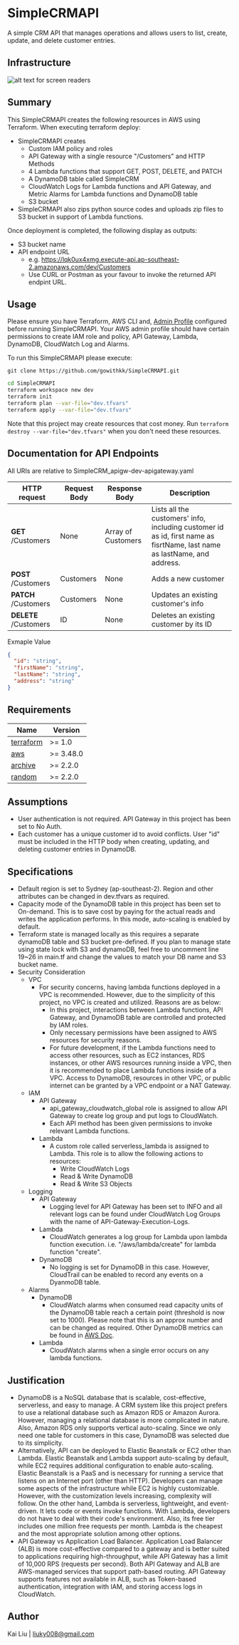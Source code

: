 # SimpleCRMAPI
A simple CRM API that manages operations and allows users to list, create, update, and delete customer entries.

## Infrastructure
![ alt text for screen readers](https://github.com/gowithkk/SimpleCRMAPI/blob/main/Image/SimpleCRMAPI-Architecture.png) 

## Summary
This SimpleCRMAPI creates the following resources in AWS using Terraform. When executing terraform deploy:
* SimpleCRMAPI creates
     * Custom IAM policy and roles
     * API Gateway with a single resource "/Customers" and HTTP Methods
     * 4 Lambda functions that support GET, POST, DELETE, and PATCH
     * A DynamoDB table called SimpleCRM
     * CloudWatch Logs for Lambda functions and API Gateway, and Metric Alarms for Lambda functions and DynamoDB table
     * S3 bucket
* SimpleCRMAPI also zips python source codes and uploads zip files to S3 bucket in support of Lambda functions.

Once deployment is completed, the following display as outputs:
* S3 bucket name
* API endpoint URL
     * e.g. https://lqk0ux4xmg.execute-api.ap-southeast-2.amazonaws.com/dev/Customers
     * Use CURL or Postman as your favour to invoke the returned API endpint URL.

## Usage

Please ensure you have Terraform, AWS CLI and, [Admin Profile](https://docs.aws.amazon.com/polly/latest/dg/setup-aws-cli.html) configured before running SimpleCRMAPI. Your AWS admin profile should have certain permissions to create IAM role and policy, API Gateway, Lambda, DynamoDB, CloudWatch Log and Alarms.

To run this SimpleCRMAPI please execute:

```
git clone https://github.com/gowithkk/SimpleCRMAPI.git
```

```bash
cd SimpleCRMAPI
terraform workspace new dev
terraform init
terraform plan --var-file="dev.tfvars"
terraform apply --var-file="dev.tfvars"
```

Note that this project may create resources that cost money. Run `terraform destroy --var-file="dev.tfvars"` when you don't need these resources.

## Documentation for API Endpoints

All URIs are relative to SimpleCRM_apigw-dev-apigateway.yaml

HTTP request | Request Body | Response Body | Description
------------ | ------------- | ------------- | ------------- 
**GET** /Customers  | None | Array of Customers | Lists all the customers' info, including customer id as id, first name as fisrtName, last name as lastName, and address.
**POST** /Customers | Customers | None | Adds a new customer
**PATCH** /Customers | Customers | None | Updates an existing customer&#39;s info
**DELETE** /Customers | ID | None |  Deletes an existing customer by its ID

Exmaple Value
```json
{
  "id": "string",
  "firstName": "string",
  "lastName": "string",
  "address": "string"
}
```

## Requirements

| Name | Version |
|------|---------|
| <a name="requirement_terraform"></a> [terraform](#requirement\_terraform) | >= 1.0 |
| <a name="requirement_aws"></a> [aws](#requirement\_aws) | >= 3.48.0 |
| <a name="requirement_archive"></a> [archive](#requirement\_archive) | >= 2.2.0 |
| <a name="requirement_random"></a> [random](#requirement\_random) | >= 2.2.0 |

## Assumptions
 * User authentication is not required. API Gateway in this project has been set to No Auth.
 * Each customer has a unique customer id to avoid conflicts. User "id" must be included in the HTTP body when creating, updating, and deleting customer entries in DynamoDB.

 ## Specifications
 * Default region is set to Sydney (ap-southeast-2). Region and other attributes can be changed in dev.tfvars as required.
 * Capacity mode of the DynamoDB table in this project has been set to On-demand. This is to save cost by paying for the actual reads and writes the application performs. In this mode, auto-scaling is enabled by default. 
 * Terraform state is managed locally as this requires a separate dynamoDB table and S3 bucket pre-defined. If you plan to manage state using state lock with S3 and dynamoDB, feel free to uncomment line 19~26 in main.tf and change the values to match your DB name and S3 bucket name.
 * Security Consideration
     * VPC
          * For security concerns, having lambda functions deployed in a VPC is recommended. However, due to the simplicity of this project, no VPC is created and utilized. Reasons are as below: 
               * In this project, interactions between Lambda functions, API Gateway, and DynamoDB table are controlled and protected by IAM roles.
               * Only necessary permissions have been assigned to AWS resources for security reasons.
               * For future development, if the Lambda functions need to access other resources, such as EC2 instances, RDS instances, or other AWS resources running inside a VPC, then it is recommended to place Lambda functions inside of a VPC. Access to DynamoDB, resources in other VPC, or public internet can be granted by a VPC endpoint or a NAT Gateway.
     * IAM
          * API Gateway
               * api_gateway_cloudwatch_global role is assigned to allow API Gateway to create log group and put logs to CloudWatch.
               * Each API method has been given permissions to invoke relevant Lambda functions.
          * Lambda
               * A custom role called serverless_lambda is assigned to Lambda. This role is to allow the following actions to resources:
                    * Write CloudWatch Logs 
                    * Read & Write DynamoDB 
                    * Read & Write S3 Objects
     * Logging
          * API Gateway
               * Logging level for API Gateway has been set to INFO and all relevant logs can be found under CloudWatch Log Groups with the name of API-Gateway-Execution-Logs.
          * Lambda
               * CloudWatch generates a log group for Lambda upon lambda function execution. i.e. "/aws/lambda/create" for lambda function "create".
          * DynamoDB
               * No logging is set for DynamoDB in this case. However, CloudTrail can be enabled to record any events on a DyanmoDB table.
     * Alarms
          * DynamoDB
               * CloudWatch alarms when consumed read capacity units of the DynamoDB table reach a certain point (threshold is now set to 1000). Please note that this is an approx number and can be changed as required. Other DynamoDB metrics can be found in [AWS Doc](https://docs.aws.amazon.com/amazondynamodb/latest/developerguide/metrics-dimensions.html).
          * Lambda
               * CloudWatch alarms when a single error occurs on any lambda functions.


## Justification
* DynamoDB is a NoSQL database that is scalable, cost-effective, serverless, and easy to manage. A CRM system like this project prefers to use a relational database such as Amazon RDS or Amazon Aurora. However, managing a relational database is more complicated in nature. Also, Amazon RDS only supports vertical auto-scaling. Since we only need one table for customers in this case, DynamoDB was selected due to its simplicity. 
* Alternatively, API can be deployed to Elastic Beanstalk or EC2 other than Lambda. Elastic Beanstalk and Lambda support auto-scaling by default, while EC2 requires additional configuration to enable auto-scaling. Elastic Beanstalk is a PaaS and is necessary for running a service that listens on an Internet port (other than HTTP). Developers can manage some aspects of the infrastructure while EC2 is highly customizable. However, with the customization levels increasing, complexity will follow. On the other hand, Lambda is serverless, lightweight, and event-driven. It lets code or events invoke functions. With Lambda, developers do not have to deal with their code's environment. Also, its free tier includes one million free requests per month. Lambda is the cheapest and the most appropriate solution among other options.
* API Gateway vs Application Load Balancer. Application Load Balancer (ALB) is more cost-effective compared to a gateway and is better suited to applications requiring high-throughput, while API Gateway has a limit of 10,000 RPS (requests per second). Both API Gateway and ALB are AWS-managed services that support path-based routing. API Gateway supports features not available in ALB, such as Token-based authentication, integration with IAM, and storing access logs in CloudWatch.

## Author
Kai Liu | liuky008@gmail.com
